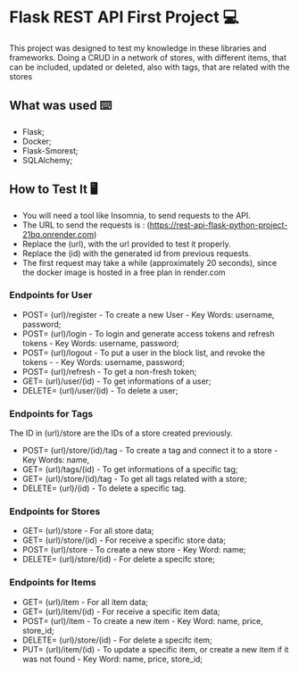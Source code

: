 # Flask REST API First Project 💻

This project was designed to test my knowledge in these libraries and frameworks.</a>
Doing a CRUD in a network of stores, with different items, that can be included, updated or deleted, also with tags, that are related with the stores </a>

## What was used ⌨️

* Flask;
* Docker; 
* Flask-Smorest; 
* SQLAlchemy; 

## How to Test It 🖥️

- You will need a tool like Insomnia, to send requests to the API.
- The URL to send the requests is : (https://rest-api-flask-python-project-21bq.onrender.com)
- Replace the (url), with the url provided to test it properly.
- Replace the (id) with the generated id from previous requests.
- The first request may take a while (approximately 20 seconds), since the docker image is hosted in a free plan in render.com

 ### Endpoints for User

 * POST= (url)/register - To create a new User - Key Words: username, password;
 * POST= (url)/login - To login and generate access tokens and refresh tokens - Key Words: username, password;
 * POST= (url)/logout - To put a user in the block list, and revoke the tokens - - Key Words: username, password;
 * POST= (url)/refresh - To get a non-fresh token;
 * GET= (url)/user/(id) - To get informations of a user;
 * DELETE= (url)/user/(id) - To delete a user;

### Endpoints for Tags
The ID in (url)/store are the IDs of a store created previously.

 * POST= (url)/store/(id)/tag - To create a tag and connect it to a store - Key Words: name,
 * GET= (url)/tags/(id) - To get informations of a specific tag;
 * GET= (url)/store/(id)/tag - To get all tags related with a store;
 * DELETE= (url)/(id) - To delete a specific tag.


 ### Endpoints for Stores

 * GET= (url)/store - For all store data;
 * GET= (url)/store/(id) - For receive a specific store data;
 * POST= (url)/store - To create a new store - Key Word: name;
 * DELETE= (url)/store/(id) - For delete a specifc store;

 ### Endpoints for Items

 * GET= (url)/item - For all item data;
 * GET= (url)/item/(id) - For receive a specific item data;
 * POST= (url)/item - To create a new item - Key Word: name, price, store_id;
 * DELETE= (url)/store/(id) - For delete a specifc item;
 * PUT= (url)/item/(id) - To update a specific item, or create a new item if it was not found - Key Word: name, price, store_id;
